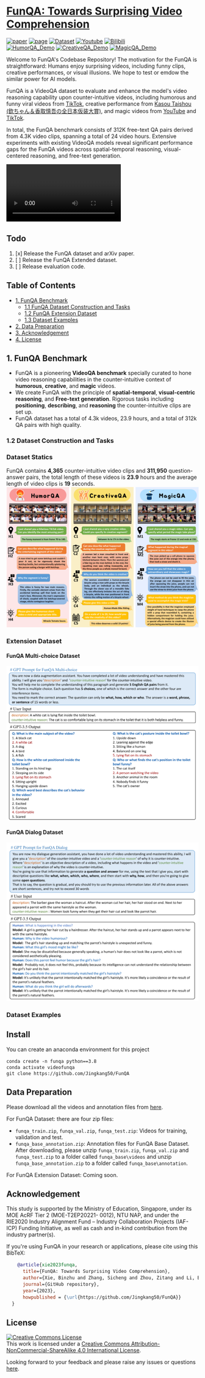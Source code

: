 # [FunQA: Towards Surprising Video Comprehension](https://funqa-benchmark.github.io/)



[![paper](https://img.shields.io/badge/cs.CV-xxxx.xxxxx-b31b1b?logo=arxiv&logoColor=red)](https://arxiv.org/abs/xxx.xxxxx)
[![page](https://img.shields.io/badge/Project_Page-FunQA-orange)](https://arxiv.org/abs/xxx.xxxxx)
[![Dataset](https://img.shields.io/badge/Dataset-Download-blue)](https://drive.google.com/drive/folders/1hUjV7z_RDnGwhux663yG8-QD7WyyMnEB?usp=sharing) 
[![Youtube](https://badges.aleen42.com/src/youtube.svg)](https://youtu.be/69Mvz_k7_Z4)
[![Bilibili](https://img.shields.io/badge/Bilibili-Watch-pink)](https://www.bilibili.com/video/BV1Ch411N7bD/?share_source=copy_web&vd_source=dbe610f9a7910f3eae7ae2bf5aa6a8e2)
</br>
[![HumorQA_Demo](https://img.shields.io/badge/HumorQA_Demo-Watch-green)]()
[![CreativeQA_Demo](https://img.shields.io/badge/CreativeQA_Demo-Watch-blue)]()
[![MagicQA_Demo](https://img.shields.io/badge/MagicQA_Demo-Watch-orange)]()

Welcome to FunQA's Codebase Repository!
The motivation for the FunQA is straightforward: Humans enjoy surprising videos, including funny clips, creative performances, or visual illusions. We hope to test or emdow the similar power for AI models.

FunQA is a VideoQA dataset to evaluate and enhance the model's video reasoning capability upon counter-intuitive videos, including humorous and funny viral videos from [TikTok](), creative performance from [Kasou Taishou (欽ちゃん＆香取慎吾の全日本仮装大賞)](https://en.wikipedia.org/wiki/Kasou_Taishou), and magic videos from [YouTube]() and [TikTok]().

In total, the FunQA benchmark consists of 312K free-text QA pairs derived from 4.3K video clips, spanning a total of 24 video hours.
Extensive experiments with existing VideoQA models reveal significant performance gaps for the FunQA videos across spatial-temporal reasoning, visual-centered reasoning, and free-text generation.

<video controls>
  <source src="[https://user-images.githubusercontent.com/91806420/248528017-8872edf5-c284-405c-aa3a-8f235fb2c03c.mp4](https://github.com/OpenGVLab/Ask-Anything/assets/24236723/a8667e87-49dd-4fc8-a620-3e408c058e26)" type="video/mp4">
Your browser does not support the video tag.
</video>

## Todo

1. [x] Release the FunQA dataset and arXiv paper.
2. [ ] Release the FunQA Extended dataset.
3. [ ] Release evaluation code.

## Table of Contents

- [1. FunQA Benchmark](#funqa-benchmark)
    * [1.1 FunQA Dataset Construction and Tasks](#funqa-dataset-construction-and-tasks)
    * [1.2 FunQA Extension Dataset](#funqa-extension-dataset)
    * [1.3 Dataset Examples](#dataset-examples)
- [2. Data Preparation](#data-preparation)
- [3. Acknowledgement](#acknowledgement)
- [4. License](#license)

## 1. FunQA Benchmark
- FunQA is a pioneering **VideoQA benchmark** specially curated to hone video reasoning capabilities in the
  counter-intuitive context of **humorous**, **creative**, and **magic** videos.
- We create FunQA with the principle of **spatial-temporal**, **visual-centric reasoning**, and **Free-text generation**. Rigorous
  tasks including **positioning**, **describing**, and **reasoning** the counter-intuitive clips are set up.
- FunQA dataset has a total of 4.3k videos, 23.9 hours, and a total of 312k QA pairs with high quality.

### 1.2 Dataset Construction and Tasks

### Dataset Statics
FunQA contains **4,365** counter-intuitive video clips and **311,950** question-answer pairs, the total
length of these videos is **23.9** hours and the average length of video clips is **19** seconds.
![img.png](img/main.png)

### Extension Dataset

#### FunQA Multi-choice Dataset

![FunQA_MC.png](img/FunQA_MC.png)

#### FunQA Dialog Dataset
![img_1.png](img/FunQA_dia.png)

### Dataset Examples

## Install

You can create an anaconda environment for this project

```angular2html
conda create -n funqa python==3.8
conda activate videofunqa
git clone https://github.com/Jingkang50/FunQA
```

## Data Preparation

Please download all the videos and annotation files from [here](https://drive.google.com/drive/folders/1hUjV7z_RDnGwhux663yG8-QD7WyyMnEB?usp=sharing).

For FunQA Dataset: there are four zip files:

- `funqa_train.zip`, `funqa_val.zip`, `funqa_test.zip`: Videos for training, validation and test.
- `funqa_base_annotation.zip`: Annotation files for FunQA Base Dataset.
  After downloading, please unzip `funqa_train.zip`, `funqa_val.zip` and `funqa_test.zip` to a folder called
  `funqa_base\videos` and unzip `funqa_base_annotation.zip` to a folder called `funqa_base\annotation`.

For FunQA Extension Dataset: Coming soon.

## Acknowledgement

This study is supported by the Ministry of Education, Singapore, under its MOE AcRF Tier 2 (MOE-T2EP20221- 0012), NTU
NAP, and under the RIE2020 Industry Alignment Fund – Industry Collaboration Projects (IAF-ICP) Funding Initiative, as
well as cash and in-kind contribution from the industry partner(s).

If you're using FunQA in your research or applications, please cite using this BibTeX:
```bibtex
    @article{xie2023funqa,
      title={FunQA: Towards Surprising Video Comprehension},
      author={Xie, Binzhu and Zhang, Sicheng and Zhou, Zitang and Li, Bo and Zhang, Yuanhan and Hessel, Jack and Yang, Jingkang and Liu, Ziwei},
      journal={GitHub repository},
      year={2023},
      howpublished = {\url{https://github.com/Jingkang50/FunQA}}
  }
```

## License
<a rel="license" href="http://creativecommons.org/licenses/by-nc-sa/4.0/"><img alt="Creative Commons License" style="border-width:0" src="https://i.creativecommons.org/l/by-nc-sa/4.0/80x15.png" /></a><br />This work is licensed under a <a rel="license" href="http://creativecommons.org/licenses/by-nc-sa/4.0/">Creative Commons Attribution-NonCommercial-ShareAlike 4.0 International License</a>.


Looking forward to your feedback and please raise any issues or questions [here](https://github.com/Jingkang50/FunQA/issues). 
